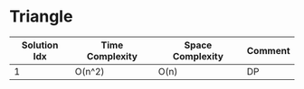 # Triangle

| Solution Idx | Time Complexity | Space Complexity | Comment |
| ------------ | --------------- | ---------------- | ------- |
| 1            | O(n^2)          | O(n)             | DP      |
